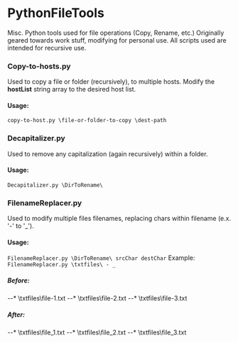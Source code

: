 PythonFileTools
===============

Misc. Python tools used for file operations (Copy, Rename, etc.)
Originally geared towards work stuff, modifying for personal use.
All scripts used are intended for recursive use.

### Copy-to-hosts.py

Used to copy a file or folder (recursively), to multiple hosts.
Modify the **hostList** string array to the desired host list.
#### Usage:
`copy-to-host.py \file-or-folder-to-copy \dest-path`

### Decapitalizer.py

Used to remove any capitalization (again recursively) within a folder.
#### Usage:
`Decapitalizer.py \DirToRename\`

### FilenameReplacer.py

Used to modify multiple files filenames, replacing chars within filename (e.x. '-' to '_').
#### Usage:
`FilenameReplacer.py \DirToRename\ srcChar destChar`
Example: `FilenameReplacer.py \txtfiles\ - _`
##### Before:
--* \txtfiles\file-1.txt 
--* \txtfiles\file-2.txt 
--* \txtfiles\file-3.txt 
##### After:
--* \txtfiles\file_1.txt 
--* \txtfiles\file_2.txt 
--* \txtfiles\file_3.txt 
